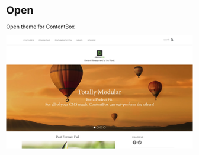 # Open
Open theme for ContentBox

<img src="https://raw.githubusercontent.com/contentbox-themes/open/master/screenshot.png" class="img-responsive">